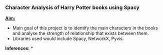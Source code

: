 ### Character Analysis of Harry Potter books using Spacy

<ins>**Aim:**</ins>
* Main goal of this project is to identify the main characters in the books and analyse the strength of relationship that exists between them.
* Libraries used would include Spacy, NetworkX, Pyvis.

**Inferences:**
* 
